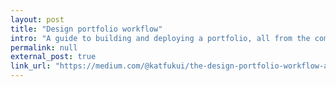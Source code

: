 ```yaml
---
layout: post
title: "Design portfolio workflow"
intro: "A guide to building and deploying a portfolio, all from the command line"
permalink: null
external_post: true
link_url: "https://medium.com/@katfukui/the-design-portfolio-workflow-a94030d0b39e#.ovslcv5t7"
---
```

